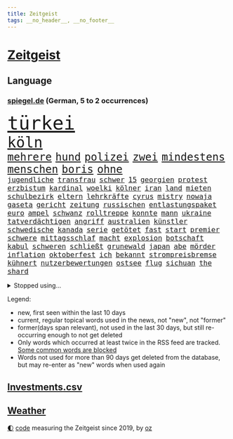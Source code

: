 ```yaml
---
title: Zeitgeist
tags: __no_header__, __no_footer__
---
```


# [Zeitgeist](https://oliz.io/zeitgeist/)

## Language

<h3><a href="https://www.spiegel.de" target="_blank">spiegel.de</a> (German, 5 to 2 occurrences)</h3>
<p style="font-family:monospace">
<span style="font-size:32pt"><a href="news_links.html#türkei" class="current">türkei</a></span>
<br>
<span style="font-size:25pt"><a href="news_links.html#köln" class="current">köln</a></span>
<br>
<span style="font-size:18pt"><a href="news_links.html#mehrere" class="current">mehrere</a></span>
<span style="font-size:18pt"><a href="news_links.html#hund" class="current">hund</a></span>
<span style="font-size:18pt"><a href="news_links.html#polizei" class="current">polizei</a></span>
<span style="font-size:18pt"><a href="news_links.html#zwei" class="current">zwei</a></span>
<span style="font-size:18pt"><a href="news_links.html#mindestens" class="current">mindestens</a></span>
<span style="font-size:18pt"><a href="news_links.html#menschen" class="current">menschen</a></span>
<span style="font-size:18pt"><a href="news_links.html#boris" class="current">boris</a></span>
<span style="font-size:18pt"><a href="news_links.html#ohne" class="current">ohne</a></span>
<br>
<span style="font-size:12pt"><a href="news_links.html#jugendliche" class="current">jugendliche</a></span>
<span style="font-size:12pt"><a href="news_links.html#transfrau" class="new">transfrau</a></span>
<span style="font-size:12pt"><a href="news_links.html#schwer" class="current">schwer</a></span>
<span style="font-size:12pt"><a href="news_links.html#15" class="current">15</a></span>
<span style="font-size:12pt"><a href="news_links.html#georgien" class="current">georgien</a></span>
<span style="font-size:12pt"><a href="news_links.html#protest" class="current">protest</a></span>
<span style="font-size:12pt"><a href="news_links.html#erzbistum" class="current">erzbistum</a></span>
<span style="font-size:12pt"><a href="news_links.html#kardinal" class="current">kardinal</a></span>
<span style="font-size:12pt"><a href="news_links.html#woelki" class="current">woelki</a></span>
<span style="font-size:12pt"><a href="news_links.html#kölner" class="current">kölner</a></span>
<span style="font-size:12pt"><a href="news_links.html#iran" class="current">iran</a></span>
<span style="font-size:12pt"><a href="news_links.html#land" class="current">land</a></span>
<span style="font-size:12pt"><a href="news_links.html#mieten" class="current">mieten</a></span>
<span style="font-size:12pt"><a href="news_links.html#schulbezirk" class="new">schulbezirk</a></span>
<span style="font-size:12pt"><a href="news_links.html#eltern" class="current">eltern</a></span>
<span style="font-size:12pt"><a href="news_links.html#lehrkräfte" class="current">lehrkräfte</a></span>
<span style="font-size:12pt"><a href="news_links.html#cyrus" class="new">cyrus</a></span>
<span style="font-size:12pt"><a href="news_links.html#mistry" class="new">mistry</a></span>
<span style="font-size:12pt"><a href="news_links.html#nowaja" class="new">nowaja</a></span>
<span style="font-size:12pt"><a href="news_links.html#gaseta" class="new">gaseta</a></span>
<span style="font-size:12pt"><a href="news_links.html#gericht" class="current">gericht</a></span>
<span style="font-size:12pt"><a href="news_links.html#zeitung" class="current">zeitung</a></span>
<span style="font-size:12pt"><a href="news_links.html#russischen" class="current">russischen</a></span>
<span style="font-size:12pt"><a href="news_links.html#entlastungspaket" class="current">entlastungspaket</a></span>
<span style="font-size:12pt"><a href="news_links.html#euro" class="current">euro</a></span>
<span style="font-size:12pt"><a href="news_links.html#ampel" class="current">ampel</a></span>
<span style="font-size:12pt"><a href="news_links.html#schwanz" class="current">schwanz</a></span>
<span style="font-size:12pt"><a href="news_links.html#rolltreppe" class="new">rolltreppe</a></span>
<span style="font-size:12pt"><a href="news_links.html#konnte" class="current">konnte</a></span>
<span style="font-size:12pt"><a href="news_links.html#mann" class="current">mann</a></span>
<span style="font-size:12pt"><a href="news_links.html#ukraine" class="current">ukraine</a></span>
<span style="font-size:12pt"><a href="news_links.html#tatverdächtigen" class="current">tatverdächtigen</a></span>
<span style="font-size:12pt"><a href="news_links.html#angriff" class="current">angriff</a></span>
<span style="font-size:12pt"><a href="news_links.html#australien" class="current">australien</a></span>
<span style="font-size:12pt"><a href="news_links.html#künstler" class="current">künstler</a></span>
<span style="font-size:12pt"><a href="news_links.html#schwedische" class="current">schwedische</a></span>
<span style="font-size:12pt"><a href="news_links.html#kanada" class="current">kanada</a></span>
<span style="font-size:12pt"><a href="news_links.html#serie" class="current">serie</a></span>
<span style="font-size:12pt"><a href="news_links.html#getötet" class="current">getötet</a></span>
<span style="font-size:12pt"><a href="news_links.html#fast" class="current">fast</a></span>
<span style="font-size:12pt"><a href="news_links.html#start" class="current">start</a></span>
<span style="font-size:12pt"><a href="news_links.html#premier" class="current">premier</a></span>
<span style="font-size:12pt"><a href="news_links.html#schwere" class="current">schwere</a></span>
<span style="font-size:12pt"><a href="news_links.html#mittagsschlaf" class="new">mittagsschlaf</a></span>
<span style="font-size:12pt"><a href="news_links.html#macht" class="current">macht</a></span>
<span style="font-size:12pt"><a href="news_links.html#explosion" class="current">explosion</a></span>
<span style="font-size:12pt"><a href="news_links.html#botschaft" class="current">botschaft</a></span>
<span style="font-size:12pt"><a href="news_links.html#kabul" class="current">kabul</a></span>
<span style="font-size:12pt"><a href="news_links.html#schweren" class="current">schweren</a></span>
<span style="font-size:12pt"><a href="news_links.html#schließt" class="current">schließt</a></span>
<span style="font-size:12pt"><a href="news_links.html#grunewald" class="current">grunewald</a></span>
<span style="font-size:12pt"><a href="news_links.html#japan" class="current">japan</a></span>
<span style="font-size:12pt"><a href="news_links.html#abe" class="current">abe</a></span>
<span style="font-size:12pt"><a href="news_links.html#mörder" class="current">mörder</a></span>
<span style="font-size:12pt"><a href="news_links.html#inflation" class="current">inflation</a></span>
<span style="font-size:12pt"><a href="news_links.html#oktoberfest" class="current">oktoberfest</a></span>
<span style="font-size:12pt"><a href="news_links.html#ich" class="current">ich</a></span>
<span style="font-size:12pt"><a href="news_links.html#bekannt" class="current">bekannt</a></span>
<span style="font-size:12pt"><a href="news_links.html#strompreisbremse" class="new">strompreisbremse</a></span>
<span style="font-size:12pt"><a href="news_links.html#kühnert" class="current">kühnert</a></span>
<span style="font-size:12pt"><a href="news_links.html#nutzerbewertungen" class="new">nutzerbewertungen</a></span>
<span style="font-size:12pt"><a href="news_links.html#ostsee" class="current">ostsee</a></span>
<span style="font-size:12pt"><a href="news_links.html#flug" class="current">flug</a></span>
<span style="font-size:12pt"><a href="news_links.html#sichuan" class="current">sichuan</a></span>
<span style="font-size:12pt"><a href="news_links.html#the" class="current">the</a></span>
<span style="font-size:12pt"><a href="news_links.html#shard" class="new">shard</a></span>
</p>
<details>
<summary>Stopped using...</summary>
<p class="former" style="font-size:12pt">
gerechtigkeit(684) coronamaßnahmen(683) kauft(683) positionen(683) strafmaßnahmen(683) toni(683) 100000(682) gipfel(682) sexuelle(682) sogenannte(682) teams(682) also(681) amerikanische(681) ankunft(681) demokraten(681) eustaaten(681) jahrzehnte(681) kündigen(681) protestiert(681) präsentieren(681) sarscov2(681) serien(681) streicht(681) werk(681) ziele(681) arm(680) bekanntesten(680) monatelang(680) nationen(680) reich(680) strategie(680) vereinten(680) bidens(679) drehen(679) eingestuft(679) entwicklungen(679) freuen(679) interne(679) rechtsextremismus(679) schwangerschaft(679) christoph(678) coronaausbruch(678) energiewende(678) flüge(678) kämpfte(678) verhängte(678) zoo(678) afrika(677) fielen(677) paare(677) steuer(677) vorhaben(677) demonstriert(676) eugh(676) is(676) islamischen(676) kochinstitut(676) kraft(676) schulze(676) unterschiede(676) ausflug(675) daniel(675) dänemark(675) internationaler(675) stefan(675) usaußenminister(675) veranstaltung(675) vollständig(675) zahlung(675) zuständige(675) debüt(674) diskriminierung(674) ifoinstitut(674) innenminister(674) krankenhäuser(674) regime(674) schaltet(674) siebentageinzidenz(674) solche(674) umstritten(674) verschoben(674) 125(673) amerikaner(673) angeklagte(673) bundesrepublik(673) chefin(673) gesagt(673) lobt(673) 10000(672) drohungen(672) falls(672) halbfinale(672) höchste(672) jury(672) jüngsten(672) mitteln(672) preisen(672) pressestimmen(672) richtig(672) saarland(672) schwierig(672) zwang(672) börse(671) ertragen(671) hieß(671) politischen(671) sendet(671) umsatz(671) wales(671) zuversicht(671) beachten(670) gast(670) künftige(670) schlimmsten(670) smith(670) 42(669) 50000(669) amerika(669) ausprobiert(669) auswahl(669) außen(669) drastischen(669) dürfe(669) eigentümer(669) leichte(669) norbert(669) verpassen(669) 29(668) angenommen(668) appell(668) dachte(668) großbritanniens(668) problemen(668) viktor(668) anbieten(667) bewegen(667) eigener(667) fakten(667) falschen(667) überlassen(667) deals(666) italienischen(666) punkten(666) sensation(666) usschauspielerin(666) weitergegeben(666) 94(665) schlimmste(665) rekord(664) sendung(664) beschert(663) ermordeten(663) flüchtlingen(663) inszeniert(663) kindes(663) stammt(663) älteren(663) erfolgreichsten(661) mercedes(661) rivale(661) wiederholen(661) zwischenzeitlich(661) abgewiesen(660) erfunden(660) rechtzeitig(660) arabische(659) hürde(659) katholischen(659) stelle(659) testet(659) drängen(658) provokation(658) antisemitismus(657) gang(657) jong(657) konsum(657) pflegekräfte(657) porsche(657) un(657) verfehlt(657) berühmten(656) erschienen(655) nachbar(655) schockiert(655) überschritten(655) entschuldigung(654) migration(654) projekte(654) rettete(654) öffentliche(654) bestmarke(653) betrifft(653) erwachsenen(653) hackerangriff(652) iphone(651) rollt(651) alexandra(650) istanbul(650) flagge(649) angehörige(646) fußballem(646) kindheit(646) pushbacks(646) zuspruch(646) gesetzliche(645) katja(645) schlugen(643) lockerungen(642) retter(642) hinweis(641) katharina(639) praxis(639) geflohen(633) kontert(629) gebieten(628) normalerweise(625) musik(624) premiers(622) bösen(616) aktionen(614) marine(613) wmtitel(613) blinken(612) politischer(605) heimatland(579) technische(569) neonazis(553) lahmgelegt(546) ausländischen(525) konservative(519) drohschreiben(510) greenpeace(500) reisenden(500) scharfen(494) erschüttern(479) statistik(479) unfälle(467) dynamo(460) potsdamer(460) sächsische(449) 38(443) erholen(442) gefilmt(438) benzinpreise(427) aktionäre(426) erlebnisse(424) verdi(422) arte(420) fotografen(420) drohenden(418) strikt(412) bundesanwaltschaft(408) eröffnen(405) emirate(403) lebensgefahr(403) rechtens(403) dick(399) erhebung(398) kürzen(395) zugestimmt(395) gestalten(394) verunsichert(393) 1994(389) zwischendurch(389) emiraten(385) gelaufen(384) technischen(384) ermordung(382) stürme(378) dörfer(375) vertretung(375) kuriose(373) leistungen(370) jenseits(369) regnet(363) sechste(360) iphones(355) inneren(353) nouripour(353) omid(353) verbrannt(351) zeitungsbericht(350) einmarsch(349) schürt(347) tsg(343) mike(341) längsten(339) rolling(339) operationen(338) draghi(337) gefiel(336) vertritt(335) fehlender(334) milch(334) meldeten(333) zuwachs(332) gleichen(331) koalitionsvertrag(329) geladen(328) dokumentiert(326) anheben(325) augenhöhe(325) söders(325) basketballstar(321) euländern(321) verirrt(320) saarbrücken(319) kurze(318) psychologie(318) inhaftierte(317) beeinflusst(316) großbank(316) fdppolitiker(313) amtskollegen(311) zentralen(311) jährlich(310) erneuerbaren(309) verschlechtert(309) kleineren(308) kongo(307) 78(306) stern(306) umstellung(303) övp(301) eingedrungen(299) gedrängt(299) sprecherin(299) wilde(298) magazin(296) damaligen(294) gap(294) aaron(289) kommentiert(287) schränken(287) versenkt(287) schülerin(286) stromausfall(286) renaissance(285) kräftigen(283) legendäre(283) dienstleister(281) mutterkonzern(281) westlicher(281) credit(280) suisse(280) summen(280) valencia(279) blauen(275) gerne(275) wirklichkeit(274) fassen(269) arbeitskampf(268) quarterback(267) laura(265) kentucky(264) stephen(263) getreide(262) stillen(262) svenja(261) hohes(260) wirtschaftlich(259) missverstanden(258) ozean(256) ärztin(255) diskussionen(254) morddrohungen(254) wmteilnahme(253) fehlgeburt(252) menschenrechtslage(251) motive(251) organisatoren(247) nordirak(245) omikron(243) windräder(243) omikronvariante(242) marieagnes(241) papa(239) fördern(238) ersatz(237) chris(236) kriegsverbrecher(236) begleiter(235) senden(235) erschwert(234) gleisen(234) jeweils(234) wackelt(234) erkennt(233) model(233) moskauer(233) diplomatie(232) oscars(232) aufgestellt(229) buchenwald(229) einrichtungen(227) lockert(227) ausgangssperre(225) passierte(225) juristischen(224) kahn(224) kehrtwende(224) normalen(224) schlüssel(224) skulptur(224) adolf(223) rheinlandpfälzische(223) verringern(222) australier(221) verkündete(221) petersburg(220) sankt(220) aufrüstung(219) auktionshaus(219) beschleunigen(218) bundesaußenministerin(218) mild(218) probiert(218) spektakel(217) unterstützte(216) dom(215) verkünden(214) gegründet(211) vielfalt(210) zählte(210) euch(207) wehrdienst(207) spaltung(205) aldi(204) auswertung(204) einstufung(204) beyoncé(203) aufgedeckt(202) parteiführung(200) überwachungskameras(200) cyberattacken(198) gefangen(198) streik(198) genozid(197) washingtons(195) datum(193) stuttgarter(193) sánchez(193) à(193) konsumenten(192) massenmord(192) umfragen(192) streamingdienst(190) 350(189) gekämpft(189) übrigen(189) barbara(187) vereinigte(186) währungsfonds(186) wüten(186) akt(183) verkraften(183) staatskanzlei(182) gestrandet(181) neubauten(181) stammen(181) ansprache(180) küsten(179) gründlich(178) sarkastisch(178) jener(177) schuster(177) hagelt(176) it(176) flughafens(173) gitter(173) inakzeptabel(173) nordkoreanische(173) wesentlich(173) geplanter(172) fieber(171) problems(171) lehnte(169) schwarzmeerflotte(169) drohten(168) ukrainisches(168) angriffs(167) erhob(167) fantastisch(167) abgewendet(166) aufhebung(166) entrüstung(165) boom(164) rissen(163) schildern(162) sportart(161) beitritt(160) bomben(160) dieter(160) esch(160) 170(159) anzug(159) finaleinzug(159) plastik(159) studio(159) eindrücke(158) nukleare(158) linkspartei(157) beschreiben(156) bibi(156) bp(156) fußballspiel(156) asienreise(155) ferne(155) graf(155) kasse(155) ausländer(154) spannendes(154) obergrenze(153) olena(153) schmerzen(153) rekordtief(152) blockade(151) empfang(151) evakuierung(150) gefangenschaft(150) hochschule(150) melanie(150) sondervermögen(150) söhne(150) austricksen(149) katastrophalen(149) blutigen(147) darstellungen(146) brillierte(145) koch(145) hackergruppe(144) innenräumen(144) koordination(144) regie(144) francis(143) siemens(143) saisonende(142) selenska(142) staub(142) verbotene(142) wilke(142) zeugin(142) geleitet(141) blase(140) gottes(140) house(140) staatspropaganda(140) zweifelhaft(140) çavuşoğlu(140) golfer(139) weltmeisters(139) bewegte(138) lodern(138) bezeichnen(137) hbo(137) sizilien(137) kriegsführung(136) spielerinnen(136) windkraft(136) erneuter(135) frauenfußball(135) zuflucht(135) hasskriminalität(134) leclerc(134) möhring(133) smarten(133) verwüstungen(133) wotan(133) millionenspende(132) suchten(132) umsätze(132) angestellte(131) aufgeführt(131) heimatdorf(131) utah(131) auslöser(130) interner(130) ruder(130) vorsätzlichen(130) zugesichert(130) gewerkschaften(129) indem(129) landesvorsitzende(129) 46(128) dämpft(128) engpass(128) kaution(128) rekordniveau(127) tatjana(127) unterschreibt(127) windkraftausbau(127) übernachten(127) abscheulich(126) galaxie(126) nordwesten(126) überträgt(126) bußgeld(125) formel1rennen(125) notfall(125) nationalteam(124) vorsätzlicher(124) weitermachen(124) zuschauern(124) ausfall(123) diesjährigen(123) globalisierung(123) streifen(123) vorangetrieben(123) vortag(123) arbeitslosigkeit(122) gärtner(122) elend(121) erwies(121) gashahn(121) marie(121) spannung(121) tu(121) verlorene(121) österreichischer(121) insolvenzen(120) klimapaket(120) markiert(120) pelosi(120) ideologie(119) khashoggi(119) leichenfund(119) mcdonald's(119) rezepte(119) tagelanger(119) antisemitische(117) bühnen(117) waffengesetze(117) arztes(116) guardiola(116) hungerkrise(116) menschenhandel(116) nachfolgerin(116) pep(116) yeboah(116) angeschlagen(115) hungerkatastrophe(115) labor(115) 75000(114) geschnappt(114) enges(113) usdollar(113) élyséepalast(113) frontal(112) kommender(112) verwechslung(112) weiblichen(112) beunruhigt(111) bestellen(110) bodo(110) verzichtete(110) übungen(110) brasilianische(109) state(109) vermisster(109) entschuldigte(108) interessant(108) lokführer(108) verhältnisse(108) golden(107) täglichen(107) anfragen(106) gefangenenaustausch(106) dc(104) heimwm(104) regionalpräsident(104) rettungseinsatz(104) vergessenheit(104) bands(103) färöerinseln(103) roland(103) verbliebenen(103) verteilte(103) erfuhr(102) festspiele(101) schwerin(101) palästinensischen(100) verwechselt(100) dünn(99) militärverwaltung(99) stahlwerk(99) üblichen(99) bewohnerin(98) exempel(98) gemeldeten(98) heimatstadt(98) herbe(98) yellen(98) existenz(97) kopenhagen(97) verbliebene(97) befugnisse(96) bezweckt(96) engländer(96) isoliert(96) kinderinterview(96) ligen(96) russell(96) involviert(95) trennten(95) helllichten(94) abwenden(93) palast(93) panzerhaubitze(93) 14jährigen(92) delfine(92) frontex(92) judas(92) kühl(92) obduziert(92) ägäis(92) ifoumfrage(91) milliardengewinn(91) umarmen(91) yvonne(91) fabrice(90) leggeri(90) bist(89) ex(89) schleusen(89) stagniert(89) waggons(89) zurückholen(89) abbauen(88) alarmstufe(88) anhängerschaft(88) bedrohlich(88) belastungsprobe(88) feuern(88) hinterzogen(88) längerer(88) siegfried(88) titelrennen(88) amtskollege(87) bundesbürger(87) dinner(87) judd(87) verhaftungen(87) beatrix(86) empfohlen(86) entsprechender(86) großfamilie(86) hubschraubern(86) populäre(86) schweinen(86) storch(86) traktor(86) tschechische(86) vinken(86) 31jähriger(85) homosexuelle(85) homosexuellen(85) liv(85) mickelson(85) saudiarabischen(85) sinne(85) tony(85) verdrängt(85) verklagen(85) üppigen(85) auslösten(84) brennen(84) dgb(84) golfserie(84) jena(84) panzerhaubitzen(84) buche(83) lidl(83) militärparade(83) schmitz(83) schwindelgefühlen(83) zimmern(83) 15gradziel(82) budapest(82) funkstille(82) gestürmt(82) hing(82) prämie(82) thronfolger(82) treppe(82) väter(82) duisburger(81) fundort(81) fußballeuropameisterschaft(81) südostasiatischen(81) weitreichenden(81) 29jährigen(80) furios(80) getreideexport(80) zufrieden(80) anwältin(79) chinesischer(79) guckt(79) irrweg(79) saudiarabischer(79) straßenverkehr(79) vergewaltiger(79) zunehmenden(79) 37jährige(78) ausgezahlt(78) dauerhaften(78) französischer(78) gerichtsprozess(78) hyperschallwaffen(78) lake(78) mead(78) vorschrift(78) armutsgrenze(77) brandenburgischen(77) brutto(77) onkel(77) zeitschrift(77) 21jährigen(76) vermelden(76) wettert(76) zwangsgeld(76) einzudämmen(75) lebensgefährtin(75) radsportgeschichte(75) 13jährigen(74) billigflieger(74) feuerzeug(74) gejubelt(74) sklaven(74) spannendste(74) zeichnen(74) dow(73) gedroht(73) meisters(73) ramelow(73) sanktionieren(73) scharfer(73) selbstversuch(73) verschleiert(73) versinkt(73) elfmeterschießen(72) energy(72) moser(72) parteiausschlussverfahren(72) airbnb(71) airways(71) beirut(71) erdgasfelder(71) exfreund(71) spacey(71) exzessiv(70) schweine(70) sexualstraftäter(70) snapchat(70) anlegern(69) einrichtungsbezogene(69) jungs(69) tierschutz(69) unhcr(69) vermieden(69) wein(69) claßen(68) edin(68) flugverkehr(68) freibad(68) hüpfen(68) stammte(68) terzic(68) terzić(68) verdiente(68) überzogenes(68) bergsteigern(67) demokrat(67) kaffee(67) verfügen(67) aufräumen(66) erlebten(66) impfgegnern(66) unterschreiben(66) erneuerte(65) hilfeschrei(65) irakische(65) jason(65) luxus(65) badenwürttembergische(64) bestellte(64) demonstrierten(64) einschlafen(64) ernie(64) medizinerin(64) sesamstraße(64) sozialpolitik(64) weltrekord(64) akzeptiere(63) aufgebrochen(63) fiebert(63) nostalgie(63) sturmgewehren(63) teilemangel(63) ware(63) bahnbeauftragter(62) durcheinander(62) gewirbelt(62) josé(62) nervenkrankheit(62) pompeji(62) prix(62) schergen(62) theurer(62) turbine(62) zwillinge(62) apokalypse(61) formel1karriere(61) friedliche(61) heiklen(61) spritpreis(61) ausziehen(60) dfbmänner(60) hotelzimmer(60) paolo(60) sahen(60) selbstsicher(60) unfallursache(60) verfassungsänderung(60) baum(59) ethische(59) legten(59) spitzt(59) vermisstenfälle(59) vorgeführt(59) abgerechnet(58) belogen(58) geimpfte(58) lebensqualität(58) leide(58) 97(57) brad(57) dfbelf(57) führungsposten(57) hilfsgelder(57) pitt(57) revolutionieren(57) thüringens(57) unglücklichen(57) zensus(57) ängste(57) 232(56) dfbteam(56) midlifekolumne(56) usmodel(56) verbannt(56) webbteleskops(56) wembley(56) zurückliegt(56) angepasst(55) graham(55) rekonstruiert(55) shakira(55) töteten(55) kehle(54) op(54) wanderer(54) 230(53) bass(53) goldrausch(53) gouverneurin(53) langsamer(53) oberösterreich(53) schwersten(53) schwitzen(53) unwahrscheinlicher(53) verbinden(53) wunschspieler(53) campus(52) florenz(52) gerüchteküche(52) getreidetransport(52) hardliner(52) kennzeichnung(52) popp(52) positivity(52) präsidentschaftskandidatur(52) saßen(52) seemanöver(52) büßt(51) grenzkontrollen(51) newsletter(51) aileen(50) mülheim(50) grosz(49) kristen(49) sequel(49) wacken(49) ashley(48) fastfoodkette(48) flugsicherung(48) geprägten(48) ozeanen(48) platziert(48) vermietet(48) weltklasse(48) erfinder(47) gründung(47) janosch(47) landrat(47) rassismusvorwürfe(47) abgesegnet(46) begegnen(46) blass(46) british(46) kryptowinter(46) performance(46) zwölfjährige(46) ausschlussverfahren(45) heim(45) kompletter(45) korrigiert(45) kostenloser(45) stürmersuche(45) verbrennt(45) blood(44) gasverbrauch(44) gegenwehr(44) honour(44) kronprinzen(44) kurzerhand(44) leichtathletikwm(44) quelle(44) usuntersuchungsausschuss(44) a8(43) abschwung(43) islamische(43) kälter(43) layla(43) bock(42) braun(42) entfernen(42) frackinggas(42) gesamtmetallpräsident(42) großeltern(42) personalmangels(42) ruine(42) sackgasse(42) tierquälerei(42) diente(41) feuers(41) fläche(41) gebrannt(41) pence(41) topdemokratin(41) unbezahlbar(41) eautos(40) fasziniert(40) finanzministerin(40) interessenten(40) sinnvoller(40) stiller(40) triumphieren(40) angespannte(39) anruf(39) bundesstaaten(39) eiscreme(39) golfregion(39) kernenergie(39) landeskriminalamt(39) statistische(39) waldbrandlage(39) atomgespräche(38) trainerin(38) voguecover(38) ballermannsong(37) bäder(37) frist(37) gassparen(37) ostwestfalen(37) ushauptstadt(37) verbraucherinnen(37) wassertemperatur(37) wuchs(37) überlegt(37) artikeln(36) artillerie(36) drosselt(36) gassigehen(36) halbjahr(36) prozentpunkte(36) stadtoberhäupter(36) starnberger(36) syrischer(36) bagdad(35) berüchtigte(35) emergency(35) obduktionsergebnis(35) schnellzug(35) 42jährigen(34) aufwendige(34) belästigte(34) deftige(34) herrn(34) vorstellungen(34) berufstätige(33) geschlossene(33) harun(33) lauwarm(33) stadtwerke(33) strömten(33) wohngebieten(33) akzeptabel(32) gebärmutter(32) unrechtmäßig(32) vergleicht(32) 360(31) albtraum(31) einkommensteuer(30) elmo(30) geplagt(30) netzagentur(30) tropfen(30) abgelaufen(29) aussteigen(29) geringeren(29) känguru(29) ligt(29) matthijs(29) prostituierten(29) quote(29) streikt(29) usamerikanischer(29) verleihung(29) akademische(28) chemotherapie(28) führungswechsel(28) glücksbringer(28) kiloweise(28) leichtathleten(28) panther(28) retuschierte(28) sexistische(28) ableisten(27) akws(27) benzinpreis(27) blauhelmsoldaten(27) fußballbund(27) illinois(27) kurzfristige(27) phantombild(27) verringert(27) verschlechterung(27) entworfen(26) erdatmosphäre(26) köppen(26) river(26) tiergarten(26) emobilität(25) jackie(25) kippten(25) klärung(25) umgesetzt(25) bodensee(24) einflussreichen(24) ferienzeit(24) genähert(24) kajakfahren(24) sanitär(24) scheiterten(24) sexistisch(24) stroms(24) tiktokvideo(24) traumatischen(24) vorlage(24) wissenschaftlich(24) überschreiten(24) effekt(23) pedro(23) arbeitskräfte(22) berühmtheit(22) felsbrocken(22) finaler(22) vordergrund(22) wuppertaler(22) jüdischer(21) unübersichtlich(21) usdrohnenangriff(21) 103(20) beschwor(20) besetztem(20) bündnisses(20) elefant(20) elena(20) erheblicher(20) heizungen(20) office(20) schönheitsideale(20) transatlantischen(20) uber(20) wallace(20) 69euroticket(19) abgefangen(19) drohnenangriff(19) hauptsächlich(19) hegt(19) hinunter(19) kulturbetrieb(19) pendant(19) rückzieher(19) angreiferin(18) bodenpersonal(18) bruttoinlandsprodukts(18) einsetzte(18) fünfzehn(18) klimakonferenz(18) landratsamt(18) laute(18) winnyzja(18) 82(17) interessante(17) mails(17) menschenrechtsorganisationen(17) patel(17) priti(17) schämen(17) tendenziell(17) verstoß(17) dreijährigen(16) gasturbine(16) gesundheitskommissarin(16) gewartete(16) gujarat(16) kyriakides(16) panel(16) prostitution(16) verlegen(16) vesuv(16) vulkans(16) wartung(16) bell(15) fußballidol(15) gesamtwertung(15) island(15) koma(15) standorte(15) starnberg(15) verbraucherschutz(15) vingegaard(15) 1998(14) ebenen(14) gesetzespaket(14) umgehend(14) waffenhersteller(14) bestsellerautor(13) fachkräften(13) gedenkstätte(13) hindernis(13) lotto(13) rindern(13) umgekommen(13) weltmeisterschaften(13) wille(13) disney(12) herrschenden(12) studentin(12) wedel(12) weitesten(12) zehnstellige(12) ächzt(12) überfrachtet(12) absurd(11) aufgestockt(11) führten(11) geknackt(11) gelieferten(11) iwf(11) jackpot(11) kater(11) nordsyrien(11) tumor(11)
</p>
</details>
<p>Legend:
<ul>
<li><span class="new">new</span>, first seen within the last 10 days</li>
<li><span class="current">current</span>, regular topical words used in the news, not "new", not "former"</li>
<li><span class="former">former(days span relevant)</span>, not used in the last 30 days, but still re-occurring enough to not get deleted</li>
<li>Only words which occurred at least twice in the RSS feed are tracked. <a href="language/filters.py">Some common words are blocked</a></li>
<li>Words not used for more than 90 days get deleted from the database, but may re-enter as "new" words when used again</li>
</ul>
</p>

## [Investments](investments.html)[.csv](investments.csv)

## [Weather](weather.html)

<footer>
<a href="javascript:toggleTheme()" class="nav">🌓</a>
<a href="https://github.com/ooz/zeitgeist">code</a> measuring the Zeitgeist since 2019, by <a href="https://oliz.io">oz</a>
</footer>
